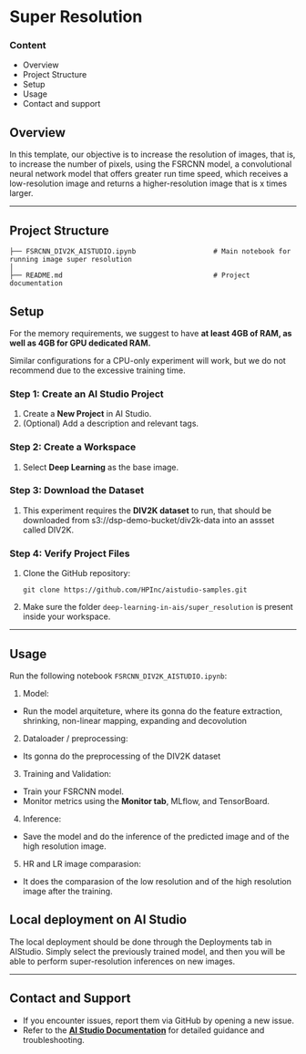 # Super Resolution

### Content
- Overview
- Project Structure
- Setup
- Usage
- Contact and support

 ## Overview

In this template, our objective is to increase the resolution of images, that is, to increase the number of pixels, using the FSRCNN model, a convolutional neural network model that offers greater run time speed, which receives a low-resolution image and returns a higher-resolution image that is x times larger.

 ---
 ## Project Structure

 ```
├── FSRCNN_DIV2K_AISTUDIO.ipynb                   # Main notebook for running image super resolution
│
├── README.md                                     # Project documentation
```
 ## Setup

 For the memory requirements, we suggest to have **at least 4GB of RAM, as well as 4GB for GPU dedicated RAM.**

 Similar configurations for a CPU-only experiment will work, but we do not recommend due to the excessive training time.

### Step 1: Create an AI Studio Project  
1. Create a **New Project** in AI Studio.   
2. (Optional) Add a description and relevant tags. 

### Step 2: Create a Workspace  
1. Select **Deep Learning** as the base image.

### Step 3: Download the Dataset
1. This experiment requires the **DIV2K dataset** to run, that should be downloaded from s3://dsp-demo-bucket/div2k-data into an assset called DIV2K.

### Step 4: Verify Project Files 
1. Clone the GitHub repository:  
   ```
   git clone https://github.com/HPInc/aistudio-samples.git
   ```  
2. Make sure the folder `deep-learning-in-ais/super_resolution` is present inside your workspace.

---

## Usage

Run the following notebook `FSRCNN_DIV2K_AISTUDIO.ipynb`:
1. Model:
- Run the model arquiteture, where its gonna do the feature extraction, shrinking, non-linear mapping, expanding and decovolution
2. Dataloader / preprocessing:
- Its gonna do the preprocessing of the DIV2K dataset
3. Training and Validation:
- Train your FSRCNN model.
- Monitor metrics using the **Monitor tab**, MLflow, and TensorBoard.
4. Inference:
- Save the model and do the inference of the predicted image and of the high resolution image.
5. HR and LR image comparasion:
- It does the comparasion of the low resolution and of the high resolution image after the training.

 ## Local deployment on AI Studio

The local deployment should be done through the Deployments tab in AIStudio. Simply select the previously trained model, and then you will be able to perform super-resolution inferences on new images.

 ---

 ## Contact and Support  
- If you encounter issues, report them via GitHub by opening a new issue.  
- Refer to the **[AI Studio Documentation](https://zdocs.datascience.hp.com/docs/aistudio/overview)** for detailed guidance and troubleshooting.
